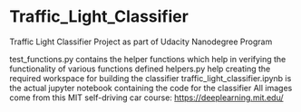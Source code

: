 # Traffic_Light_Classifier
Traffic Light Classifier Project as part of Udacity Nanodegree Program

test_functions.py contains the helper functions which help in verifying the functionality of various functions defined
helpers.py help creating the required workspace for building the classifier
traffic_light_classifier.ipynb is the actual jupyter notebook containing the code for the classifier
All images come from this MIT self-driving car course: https://deeplearning.mit.edu/
